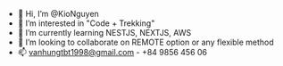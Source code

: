 - 👋 Hi, I’m @KioNguyen
- 👀 I’m interested in "Code + Trekking"
- 🌱 I’m currently learning NESTJS, NEXTJS, AWS
- 💞️ I’m looking to collaborate on REMOTE option or any flexible method 
- 📫 vanhungtbt1998@gmail.com - +84 9856 456 06

<!---
HungNguyenGeorge/HungNguyenGeorge is a ✨ special ✨ repository because its `README.md` (this file) appears on your GitHub profile.
You can click the Preview link to take a look at your changes.
--->
